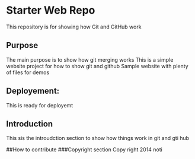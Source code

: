 # Starter Web Repo

This repository is for showing how Git and GitHub work

## Purpose
The main purpose is to show how git merging works
This is a simple website project for how to show git and github
Sample website with plenty of files for demos
## Deployement:

This is ready for deployemt
## Introduction
This sis the introudction section to show how things work in git and gti hub

##How to contribute
###Copyright section
Copy right 2014 noti
